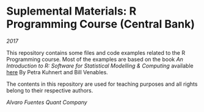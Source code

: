 # Suplemental Materials: R Programming Course (Central Bank)

*2017*

This repository contains some files and code examples related to the R Programming course. Most of the examples are based on the book *An Introduction to R: Software for Statistical Modelling & Computing* available [here](http://www2.ims.nus.edu.sg/preprints/2006-34.pdf) By Petra Kuhnert and Bill Venables.

The contents in this repository are used for teaching purposes and all rights belong to their respective authors.

*Alvaro Fuentes*
*Quant Company*
